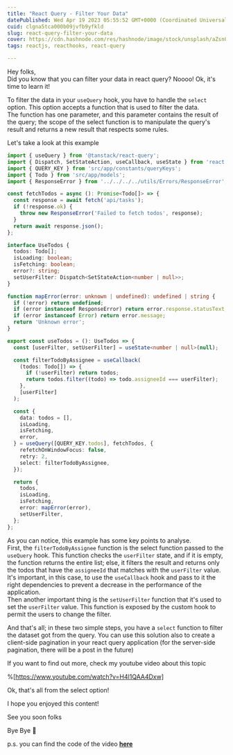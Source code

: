 ```yaml
---
title: "React Query - Filter Your Data"
datePublished: Wed Apr 19 2023 05:55:52 GMT+0000 (Coordinated Universal Time)
cuid: clgna5tca000b09jvfb9yfkld
slug: react-query-filter-your-data
cover: https://cdn.hashnode.com/res/hashnode/image/stock/unsplash/aZsn0bJYqBU/upload/41952fde5598669536186df4af62205d.jpeg
tags: reactjs, reacthooks, react-query

---
```


Hey folks,  
Did you know that you can filter your data in react query? Noooo! Ok, it's time to learn it!

To filter the data in your `useQuery` hook, you have to handle the `select` option. This option accepts a function that is used to filter the data.  
The function has one parameter, and this parameter contains the result of the query; the scope of the select function is to manipulate the query's result and returns a new result that respects some rules.

Let's take a look at this example

```typescript
import { useQuery } from '@tanstack/react-query';
import { Dispatch, SetStateAction, useCallback, useState } from 'react';
import { QUERY_KEY } from 'src/app/constants/queryKeys';
import { Todo } from 'src/app/models';
import { ResponseError } from '../../../../utils/Errors/ResponseError';

const fetchTodos = async (): Promise<Todo[]> => {
  const response = await fetch('api/tasks');
  if (!response.ok) {
    throw new ResponseError('Failed to fetch todos', response);
  }
  return await response.json();
};

interface UseTodos {
  todos: Todo[];
  isLoading: boolean;
  isFetching: boolean;
  error?: string;
  setUserFilter: Dispatch<SetStateAction<number | null>>;
}

function mapError(error: unknown | undefined): undefined | string {
  if (!error) return undefined;
  if (error instanceof ResponseError) return error.response.statusText;
  if (error instanceof Error) return error.message;
  return 'Unknown error';
}

export const useTodos = (): UseTodos => {
  const [userFilter, setUserFilter] = useState<number | null>(null);

  const filterTodoByAssignee = useCallback(
    (todos: Todo[]) => {
      if (!userFilter) return todos;
      return todos.filter((todo) => todo.assigneeId === userFilter);
    },
    [userFilter]
  );

  const {
    data: todos = [],
    isLoading,
    isFetching,
    error,
  } = useQuery([QUERY_KEY.todos], fetchTodos, {
    refetchOnWindowFocus: false,
    retry: 2,
    select: filterTodoByAssignee,
  });

  return {
    todos,
    isLoading,
    isFetching,
    error: mapError(error),
    setUserFilter,
  };
};
```

As you can notice, this example has some key points to analyse.  
First, the `filterTodoByAssignee` function is the select function passed to the `useQuery` hook. This function checks the `userFilter` state, and if it is empty, the function returns the entire list; else, it filters the result and returns only the todos that have the `assigneeId` that matches with the `userFilter` value.  
It's important, in this case, to use the `useCallback` hook and pass to it the right dependencies to prevent a decrease in the performance of the application.  
Then another important thing is the `setUserFilter` function that it's used to set the `userFilter` value. This function is exposed by the custom hook to permit the users to change the filter.

And that's all; in these two simple steps, you have a `select` function to filter the dataset got from the query. You can use this solution also to create a client-side pagination in your react query application (for the server-side pagination, there will be a post in the future)

If you want to find out more, check my youtube video about this topic

%[https://www.youtube.com/watch?v=H4l1QAA4Dxw] 

Ok, that's all from the select option!

I hope you enjoyed this content!

See you soon folks

Bye Bye 👋

p.s. you can find the code of the video [**here**](https://github.com/Puppo/learning-react-query/tree/06-query-filters)